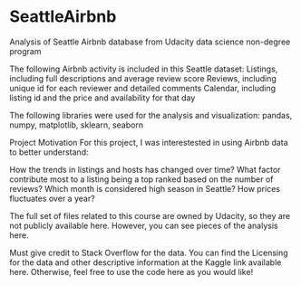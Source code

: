 # SeattleAirbnb
Analysis of Seattle Airbnb database from Udacity data science non-degree program

The following Airbnb activity is included in this Seattle dataset:
Listings, including full descriptions and average review score
Reviews, including unique id for each reviewer and detailed comments
Calendar, including listing id and the price and availability for that day

The following libraries were used for the analysis and visualization: 
pandas, numpy, matplotlib, sklearn, seaborn

Project Motivation
For this project, I was interestested in using Airbnb data to better understand:

How the trends in listings and hosts has changed over time?
What factor contribute most to a listing being a top ranked based on the number of reviews?
Which month is considered high season in Seattle? How prices fluctuates over a year? 


The full set of files related to this course are owned by Udacity, so they are not publicly available here. However, you can see pieces of the analysis here. 


Must give credit to Stack Overflow for the data. You can find the Licensing for the data and other descriptive information at the Kaggle link available here. Otherwise, feel free to use the code here as you would like!



